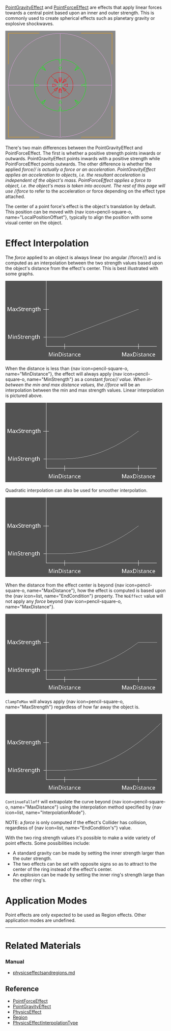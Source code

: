 [PointGravityEffect](https://github.com/ZilchEngine/ZilchDocs/blob/master/code_reference/class_reference/pointgravityeffect.md) and [PointForceEffect](https://github.com/ZilchEngine/ZilchDocs/blob/master/code_reference/class_reference/pointforceeffect.md) are effects that apply linear forces towards a central point based upon an inner and outer strength. This is commonly used to create spherical effects such as planetary gravity or explosive shockwaves.



![image](https://raw.githubusercontent.com/ZilchEngine/ZilchFiles/master/doc_files/46383.png)


There's two main differences between the PointGravityEffect and PointForceEffect. The first is whether a positive strength points inwards or outwards. PointGravityEffect points inwards with a positive strength while PointForceEffect points outwards. The other difference is whether the applied *force// is actually a force or an acceleration. PointGravityEffect applies an acceleration to objects, i.e. the resultant acceleration is independent of the object's mass. PointForceEffect applies a force to object, i.e. the object's mass is taken into account. The rest of this page will use //force* to refer to the acceleration or force depending on the effect type attached.

The center of a point force's effect is the object's translation by default. This position can be moved with {nav icon=pencil-square-o, name="LocalPositionOffset"}, typically to align the position with some visual center on the object.

 #  Effect Interpolation
The *force* applied to an object is always linear (no angular //force//) and is computed as an interpolation between the two strength values based upon the object's distance from the effect's center. This is best illustrated with some graphs.


![image](https://raw.githubusercontent.com/ZilchEngine/ZilchFiles/master/doc_files/46385.png)

When the distance is less than {nav icon=pencil-square-o, name="MinDistance"}, the effect will always apply {nav icon=pencil-square-o, name="MinStrength"} as a constant *force// value. When in-between the min and max distance values, the //force* will be an interpolation between the min and max strength values. Linear interpolation is pictured above. 


![QuadraticNoEffect](https://raw.githubusercontent.com/ZilchEngine/ZilchFiles/master/doc_files/46390.png)

Quadratic interpolation can also be used for smoother interpolation.



![QuadraticNoEffect](https://raw.githubusercontent.com/ZilchEngine/ZilchFiles/master/doc_files/46390.png)

When the distance from the effect center is beyond {nav icon=pencil-square-o, name="MaxDistance"}, how the effect is computed is based upon the {nav icon=list, name="EndCondition"} property. The `NoEffect` value will not apply any *force* beyond {nav icon=pencil-square-o, name="MaxDistance"}.



![QuadraticClampToMax](https://raw.githubusercontent.com/ZilchEngine/ZilchFiles/master/doc_files/46389.png)

`ClampToMax` will always apply {nav icon=pencil-square-o, name="MaxStrength"} regardless of how far away the object is.



![QuadraticContinueFalloff](https://raw.githubusercontent.com/ZilchEngine/ZilchFiles/master/doc_files/46392.png)

`ContinueFalloff` will extrapolate the curve beyond {nav icon=pencil-square-o, name="MaxDistance"} using the interpolation method specified by {nav icon=list, name="InterpolationMode"}.

NOTE: a *force* is only computed if the effect's Collider has collision, regardless of {nav icon=list, name="EndCondition's"} value.


With the two ring strength values it's possible to make a wide variety of point effects. Some possibilities include:
 - A standard gravity can be made by setting the inner strength larger than the outer strength.
 - The two effects can be set with opposite signs so as to attract to the center of the ring instead of the effect's center. 
 - An explosion can be made by setting the inner ring's strength large than the other ring's.

 #  Application Modes
Point effects are only expected to be used as Region effects. Other application modes are undefined.

---
 #  Related Materials
 ###  Manual
- [physicseffectsandregions.md](https://github.com/ZilchEngine/ZilchDocs/blob/master/zilch_editor_documentation/zilchmanual/physics/physicseffectsandregions.md)
 ##  Reference
- [PointForceEffect](https://github.com/ZilchEngine/ZilchDocs/blob/master/code_reference/class_reference/pointforceeffect.md)
- [PointGravityEffect](https://github.com/ZilchEngine/ZilchDocs/blob/master/code_reference/class_reference/pointgravityeffect.md)
- [PhysicsEffect](https://github.com/ZilchEngine/ZilchDocs/blob/master/code_reference/class_reference/physicseffect.md)
- [Region](https://github.com/ZilchEngine/ZilchDocs/blob/master/code_reference/class_reference/region.md)
- [PhysicsEffectInterpolationType](https://github.com/ZilchEngine/ZilchDocs/blob/master/code_reference/enum_reference.md#physicseffectinterpolationtype) 

 